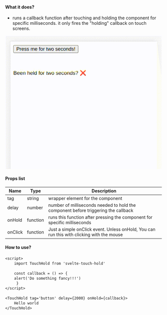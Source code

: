 #### What it does? 

- runs a callback function after touching and holding the component for specific milliseconds. it only fires the "holding" callback on touch screens.

![Example.gif](./example.gif)

#### Props list 
| Name      | Type | Description |
| - | - | -
| tag      | string | wrapper element for the component
| delay   | number | number of milliseconds needed to hold the component before triggering the callback
| onHold | function | runs this function after pressing the component for specific milliseconds
| onClick | function | Just a simple onClick event. Unless onHold, You can run this with clicking with the mouse

#### How to use?
```svelte
<script>
    import TouchHold from 'svelte-touch-hold'
    
    const callback = () => {
	alert('Do something fancy!!!')
     }	
</script>

<TouchHold tag='button' delay={2000} onHold={callback}>
    Hello world 
</TouchHold>
```

